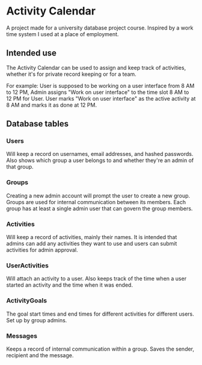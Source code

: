 # Activity Calendar
A project made for a university database project course. Inspired by a work time system I used at a place of employment.
## Intended use
The Activity Calendar can be used to assign and keep track of activities, whether it's for private record keeping or for a team.

For example: User is supposed to be working on a user interface from 8 AM to 12 PM, Admin assigns "Work on user interface" to the time slot 8 AM to 12 PM for User. User marks "Work on user interface" as the active activity at 8 AM and marks it as done at 12 PM.
## Database tables
### Users
Will keep a record on usernames, email addresses, and hashed passwords. Also shows which group a user belongs to and whether they're an admin of that group.
### Groups
Creating a new admin account will prompt the user to create a new group. Groups are used for internal communication between its members. Each group has at least a single admin user that can govern the group members.
### Activities
Will keep a record of activities, mainly their names. It is intended that admins can add any activities they want to use and users can submit activities for admin approval.
### UserActivities
Will attach an activity to a user. Also keeps track of the time when a user started an activity and the time when it was ended.
### ActivityGoals
The goal start times and end times for different activities for different users. Set up by group admins.
### Messages
Keeps a record of internal communication within a group. Saves the sender, recipient and the message.